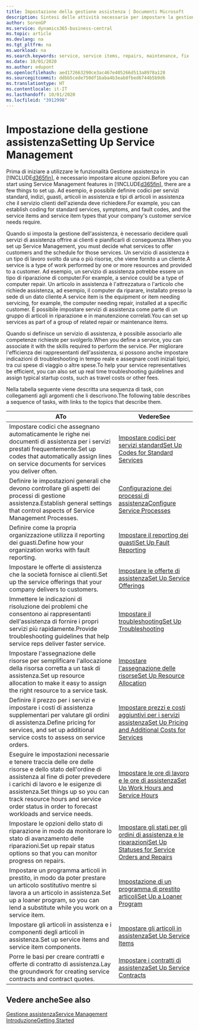 ```yaml
---
title: Impostazione della gestione assistenza | Documenti Microsoft
description: Sintesi delle attività necessarie per impostare la gestione dell'assistenza adattandola al modo in cui le organizzazioni gestiscono i propri servizi.
author: SorenGP
ms.service: dynamics365-business-central
ms.topic: article
ms.devlang: na
ms.tgt_pltfrm: na
ms.workload: na
ms.search.keywords: service, service items, repairs, maintenance, fix
ms.date: 10/01/2020
ms.author: edupont
ms.openlocfilehash: aed172663290ce3ac467e405266d513a8978a128
ms.sourcegitcommit: ddbb5cede750df1baba4b3eab8fbed6744b5b9d6
ms.translationtype: HT
ms.contentlocale: it-IT
ms.lasthandoff: 10/01/2020
ms.locfileid: "3912998"
---
```

# <a name="setting-up-service-management"></a><span data-ttu-id="b5d17-103">Impostazione della gestione assistenza</span><span class="sxs-lookup"><span data-stu-id="b5d17-103">Setting Up Service Management</span></span>
<span data-ttu-id="b5d17-104">Prima di iniziare a utilizzare le funzionalità Gestione assistenza in [!INCLUDE[d365fin](includes/d365fin_md.md)], è necessario impostare alcune opzioni.</span><span class="sxs-lookup"><span data-stu-id="b5d17-104">Before you can start using Service Management features in [!INCLUDE[d365fin](includes/d365fin_md.md)], there are a few things to set up.</span></span> <span data-ttu-id="b5d17-105">Ad esempio, è possibile definire codici per servizi standard, indizi, guasti, articoli in assistenza e tipi di articoli in assistenza che il servizio clienti dell'azienda deve richiedere.</span><span class="sxs-lookup"><span data-stu-id="b5d17-105">For example, you can establish coding for standard services, symptoms, and fault codes, and the service items and service item types that your company's customer service needs require.</span></span>  

<span data-ttu-id="b5d17-106">Quando si imposta la gestione dell'assistenza, è necessario decidere quali servizi di assistenza offrire ai clienti e pianificarli di conseguenza.</span><span class="sxs-lookup"><span data-stu-id="b5d17-106">When you set up Service Management, you must decide what services to offer customers and the schedule for those services.</span></span> <span data-ttu-id="b5d17-107">Un servizio di assistenza è un tipo di lavoro svolto da una o più risorse, che viene fornito a un cliente.</span><span class="sxs-lookup"><span data-stu-id="b5d17-107">A service is a type of work performed by one or more resources and provided to a customer.</span></span> <span data-ttu-id="b5d17-108">Ad esempio, un servizio di assistenza potrebbe essere un tipo di riparazione di computer.</span><span class="sxs-lookup"><span data-stu-id="b5d17-108">For example, a service could be a type of computer repair.</span></span> <span data-ttu-id="b5d17-109">Un articolo in assistenza è l'attrezzatura o l'articolo che richiede assistenza, ad esempio, il computer da riparare, installato presso la sede di un dato cliente.</span><span class="sxs-lookup"><span data-stu-id="b5d17-109">A service item is the equipment or item needing servicing, for example, the computer needing repair, installed at a specific customer.</span></span> <span data-ttu-id="b5d17-110">È possibile impostare servizi di assistenza come parte di un gruppo di articoli in riparazione e in manutenzione correlati.</span><span class="sxs-lookup"><span data-stu-id="b5d17-110">You can set up services as part of a group of related repair or maintenance items.</span></span>  
  
<span data-ttu-id="b5d17-111">Quando si definisce un servizio di assistenza, è possibile associarlo alle competenze richieste per svolgerlo.</span><span class="sxs-lookup"><span data-stu-id="b5d17-111">When you define a service, you can associate it with the skills required to perform the service.</span></span> <span data-ttu-id="b5d17-112">Per migliorare l'efficienza dei rappresentanti dell'assistenza, si possono anche impostare indicazioni di troubleshooting in tempo reale e assegnare costi iniziali tipici, tra cui spese di viaggio o altre spese.</span><span class="sxs-lookup"><span data-stu-id="b5d17-112">To help your service representatives be efficient, you can also set up real time troubleshooting guidelines and assign typical startup costs, such as travel costs or other fees.</span></span>  

<span data-ttu-id="b5d17-113">Nella tabella seguente viene descritta una sequenza di task, con collegamenti agli argomenti che li descrivono.</span><span class="sxs-lookup"><span data-stu-id="b5d17-113">The following table describes a sequence of tasks, with links to the topics that describe them.</span></span>  
  
| <span data-ttu-id="b5d17-114">A</span><span class="sxs-lookup"><span data-stu-id="b5d17-114">To</span></span> | <span data-ttu-id="b5d17-115">Vedere</span><span class="sxs-lookup"><span data-stu-id="b5d17-115">See</span></span> |
| --- | --- |
| <span data-ttu-id="b5d17-116">Impostare codici che assegnano automaticamente le righe nei documenti di assistenza per i servizi prestati frequentemente.</span><span class="sxs-lookup"><span data-stu-id="b5d17-116">Set up codes that automatically assign lines on service documents for services you deliver often.</span></span> |[<span data-ttu-id="b5d17-117">Impostare codici per servizi standard</span><span class="sxs-lookup"><span data-stu-id="b5d17-117">Set Up Codes for Standard Services</span></span>](service-how-setup-service-coding.md)|
| <span data-ttu-id="b5d17-118">Definire le impostazioni generali che devono controllare gli aspetti dei processi di gestione assistenza.</span><span class="sxs-lookup"><span data-stu-id="b5d17-118">Establish general settings that control aspects of Service Management Processes.</span></span>|[<span data-ttu-id="b5d17-119">Configurazione dei processi di assistenza</span><span class="sxs-lookup"><span data-stu-id="b5d17-119">Configure Service Processes</span></span>](service-setup-service-processes.md)|
| <span data-ttu-id="b5d17-120">Definire come la propria organizzazione utilizza il reporting dei guasti.</span><span class="sxs-lookup"><span data-stu-id="b5d17-120">Define how your organization works with fault reporting.</span></span> |[<span data-ttu-id="b5d17-121">Impostare il reporting dei guasti</span><span class="sxs-lookup"><span data-stu-id="b5d17-121">Set Up Fault Reporting</span></span>](service-how-setup-fault-reporting.md) |
| <span data-ttu-id="b5d17-122">Impostare le offerte di assistenza che la società fornisce ai clienti.</span><span class="sxs-lookup"><span data-stu-id="b5d17-122">Set up the service offerings that your company delivers to customers.</span></span>|[<span data-ttu-id="b5d17-123">Impostare le offerte di assistenza</span><span class="sxs-lookup"><span data-stu-id="b5d17-123">Set Up Service Offerings</span></span>](service-how-setup-service-offerings.md)|
| <span data-ttu-id="b5d17-124">Immettere le indicazioni di risoluzione dei problemi che consentono ai rappresentanti dell'assistenza di fornire i propri servizi più rapidamente.</span><span class="sxs-lookup"><span data-stu-id="b5d17-124">Provide troubleshooting guidelines that help service reps deliver faster service.</span></span> |[<span data-ttu-id="b5d17-125">Impostare il troubleshooting</span><span class="sxs-lookup"><span data-stu-id="b5d17-125">Set Up Troubleshooting</span></span>](service-how-setup-troubleshooting.md) |
| <span data-ttu-id="b5d17-126">Impostare l'assegnazione delle risorse per semplificare l'allocazione della risorsa corretta a un task di assistenza.</span><span class="sxs-lookup"><span data-stu-id="b5d17-126">Set up resource allocation to make it easy to assign the right resource to a service task.</span></span> |[<span data-ttu-id="b5d17-127">Impostare l'assegnazione delle risorse</span><span class="sxs-lookup"><span data-stu-id="b5d17-127">Set Up Resource Allocation</span></span>](service-how-setup-resource-allocation.md) |
| <span data-ttu-id="b5d17-128">Definire il prezzo per i servizi e impostare i costi di assistenza supplementari per valutare gli ordini di assistenza.</span><span class="sxs-lookup"><span data-stu-id="b5d17-128">Define pricing for services, and set up additional service costs to assess on service orders.</span></span> |[<span data-ttu-id="b5d17-129">Impostare prezzi e costi aggiuntivi per i servizi assistenza</span><span class="sxs-lookup"><span data-stu-id="b5d17-129">Set Up Pricing and Additional Costs for Services</span></span>](service-how-setup-service-costs-pricing.md)|
| <span data-ttu-id="b5d17-130">Eseguire le impostazioni necessarie e tenere traccia delle ore delle risorse e dello stato dell'ordine di assistenza al fine di poter prevedere i carichi di lavoro e le esigenze di assistenza.</span><span class="sxs-lookup"><span data-stu-id="b5d17-130">Set things up so you can track resource hours and service order status in order to forecast workloads and service needs.</span></span>|[<span data-ttu-id="b5d17-131">Impostare le ore di lavoro e le ore di assistenza</span><span class="sxs-lookup"><span data-stu-id="b5d17-131">Set Up Work Hours and Service Hours</span></span>](service-how-setup-work-service-hours.md)|
| <span data-ttu-id="b5d17-132">Impostare le opzioni dello stato di riparazione in modo da monitorare lo stato di avanzamento delle riparazioni.</span><span class="sxs-lookup"><span data-stu-id="b5d17-132">Set up repair status options so that you can monitor progress on repairs.</span></span> | [<span data-ttu-id="b5d17-133">Impostare gli stati per gli ordini di assistenza e le riparazioni</span><span class="sxs-lookup"><span data-stu-id="b5d17-133">Set Up Statuses for Service Orders and Repairs</span></span>](service-order-repair-status.md)|
| <span data-ttu-id="b5d17-134">Impostare un programma articoli in prestito, in modo da poter prestare un articolo sostitutivo mentre si lavora a un articolo in assistenza.</span><span class="sxs-lookup"><span data-stu-id="b5d17-134">Set up a loaner program, so you can lend a substitute while you work on a service item.</span></span> |[<span data-ttu-id="b5d17-135">Impostazione di un programma di prestito articoli</span><span class="sxs-lookup"><span data-stu-id="b5d17-135">Set Up a Loaner Program</span></span>](service-how-setup-loaner-program.md) |
| <span data-ttu-id="b5d17-136">Impostare gli articoli in assistenza e i componenti degli articoli in assistenza.</span><span class="sxs-lookup"><span data-stu-id="b5d17-136">Set up service items and service item components.</span></span> |[<span data-ttu-id="b5d17-137">Impostare gli articoli in assistenza</span><span class="sxs-lookup"><span data-stu-id="b5d17-137">Set Up Service Items</span></span>](service-how-setup-service-items.md) |
| <span data-ttu-id="b5d17-138">Porre le basi per creare contratti e offerte di contratto di assistenza.</span><span class="sxs-lookup"><span data-stu-id="b5d17-138">Lay the groundwork for creating service contracts and contract quotes.</span></span> |[<span data-ttu-id="b5d17-139">Impostare i contratti di assistenza</span><span class="sxs-lookup"><span data-stu-id="b5d17-139">Set Up Service Contracts</span></span>](service-how-setup-service-contracts.md) |

## <a name="see-also"></a><span data-ttu-id="b5d17-140">Vedere anche</span><span class="sxs-lookup"><span data-stu-id="b5d17-140">See also</span></span>
[<span data-ttu-id="b5d17-141">Gestione assistenza</span><span class="sxs-lookup"><span data-stu-id="b5d17-141">Service Management</span></span>](service-service.md)  
[<span data-ttu-id="b5d17-142">Introduzione</span><span class="sxs-lookup"><span data-stu-id="b5d17-142">Getting Started</span></span>](product-get-started.md)  
